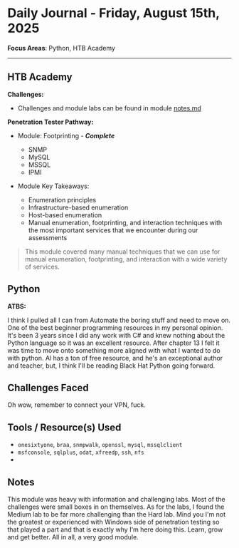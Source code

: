 # Daily Journal - Friday, August 15th, 2025

**Focus Areas**: Python, HTB Academy

---

## HTB Academy

**Challenges:**

- Challenges and module labs can be found in module [notes.md](../../../../htb-academy/footprinting/notes.md)

**Penetration Tester Pathway:**

- Module: Footprinting - ***Complete***
  - SNMP
  - MySQL
  - MSSQL
  - IPMI

- Module Key Takeaways:
  - Enumeration principles
  - Infrastructure-based enumeration
  - Host-based enumeration
  - Manual enumeration, footprinting, and interaction techniques with the most important services that we encounter during our assessments

>This module covered many manual techniques that we can use for manual enumeration, footprinting, and interaction with a wide variety of services.

## Python

**ATBS:**

I think I pulled all I can from Automate the boring stuff and need to move on. One of the best beginner programming resources in my personal opinion. It's been 3 years since I did any work with C# and knew nothing about the Python language so it was an excellent resource. After chapter 13 I felt it was time to move onto something more aligned with what I wanted to do with python. Al has a ton of free resource, and he's an exceptional author and teacher, but, I think I'll be reading Black Hat Python going forward.

## Challenges Faced

Oh wow, remember to connect your VPN, fuck.

## Tools / Resource(s) Used

- `onesixtyone`, `braa`, `snmpwalk`, `openssl`, `mysql`, `mssqlclient`
- `msfconsole`, `sqlplus`, `odat`, `xfreedp`, `ssh`, `nfs`
- 
  
## Notes

This module was heavy with information and challenging labs. Most of the challenges were small boxes in on themselves. As for the labs, I found the Medium lab to be far more challenging than the Hard lab. Mind you I'm not the greatest or experienced with Windows side of penetration testing so that played a part and that is exactly why I'm here doing this. Learn, grow and get better. All in all, a very good module.
